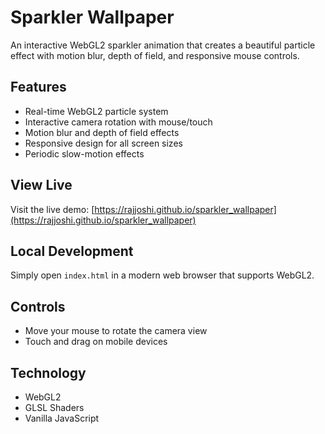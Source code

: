 # Sparkler Wallpaper

An interactive WebGL2 sparkler animation that creates a beautiful particle effect with motion blur, depth of field, and responsive mouse controls.

## Features

- Real-time WebGL2 particle system
- Interactive camera rotation with mouse/touch
- Motion blur and depth of field effects
- Responsive design for all screen sizes
- Periodic slow-motion effects

## View Live

Visit the live demo: [https://rajjoshi.github.io/sparkler_wallpaper](https://rajjoshi.github.io/sparkler_wallpaper)

## Local Development

Simply open `index.html` in a modern web browser that supports WebGL2.

## Controls

- Move your mouse to rotate the camera view
- Touch and drag on mobile devices

## Technology

- WebGL2
- GLSL Shaders
- Vanilla JavaScript

